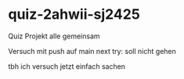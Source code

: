 # quiz-2ahwii-sj2425

Quiz Projekt alle gemeinsam

Versuch mit push auf main next try: soll nicht gehen

tbh ich versuch jetzt einfach sachen
